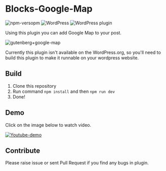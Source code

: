 # Blocks-Google-Map
![npm-versopm](https://img.shields.io/npm/v/npm.svg) 
![WordPress](https://img.shields.io/wordpress/v/blocks-google-map.svg)
![WordPress plugin](https://img.shields.io/wordpress/plugin/dt/blocks-google-map.svg)


Using this plugin you can add Google Map to your post.

![gutenberg+google-map](https://user-images.githubusercontent.com/14994452/43009097-5683c198-8c5a-11e8-9198-0f36e89ec5a7.png)

Currently this plugin isn't available on the WordPress.org, so you'll need to build this plugin to make it runnable on your wordpress website.

## Build

1. Clone this repository
2. Run command `npm install` and then `npm run dev`
3. Done! 

## Demo

Click on the image below to watch video.

[![Youtube-demo](https://user-images.githubusercontent.com/14994452/43012234-7dce08a4-8c63-11e8-84a9-3169a5a376c2.png)](https://www.youtube.com/watch?v=0KUTj_N1ES8)

## Contribute
Please raise issue or sent Pull Request if you find any bugs in plugin.

